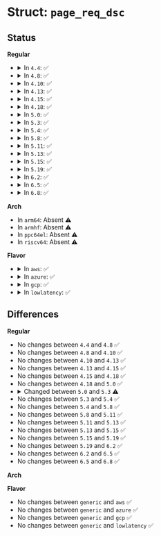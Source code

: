 # Struct: <code>page_req_dsc</code>

## Status
<b>Regular</b>
<ul>
<li>
<details>
<summary>In <code>4.4</code>: ✅</summary>

```c
struct page_req_dsc {
    u64 srr;
    u64 bof;
    u64 pasid_present;
    u64 lpig;
    u64 pasid;
    u64 bus;
    u64 private;
    u64 prg_index;
    u64 rd_req;
    u64 wr_req;
    u64 exe_req;
    u64 priv_req;
    u64 devfn;
    u64 addr;
};
```
</details>
</li>
<li>
<details>
<summary>In <code>4.8</code>: ✅</summary>

```c
struct page_req_dsc {
    u64 srr;
    u64 bof;
    u64 pasid_present;
    u64 lpig;
    u64 pasid;
    u64 bus;
    u64 private;
    u64 prg_index;
    u64 rd_req;
    u64 wr_req;
    u64 exe_req;
    u64 priv_req;
    u64 devfn;
    u64 addr;
};
```
</details>
</li>
<li>
<details>
<summary>In <code>4.10</code>: ✅</summary>

```c
struct page_req_dsc {
    u64 srr;
    u64 bof;
    u64 pasid_present;
    u64 lpig;
    u64 pasid;
    u64 bus;
    u64 private;
    u64 prg_index;
    u64 rd_req;
    u64 wr_req;
    u64 exe_req;
    u64 priv_req;
    u64 devfn;
    u64 addr;
};
```
</details>
</li>
<li>
<details>
<summary>In <code>4.13</code>: ✅</summary>

```c
struct page_req_dsc {
    u64 srr;
    u64 bof;
    u64 pasid_present;
    u64 lpig;
    u64 pasid;
    u64 bus;
    u64 private;
    u64 prg_index;
    u64 rd_req;
    u64 wr_req;
    u64 exe_req;
    u64 priv_req;
    u64 devfn;
    u64 addr;
};
```
</details>
</li>
<li>
<details>
<summary>In <code>4.15</code>: ✅</summary>

```c
struct page_req_dsc {
    u64 srr;
    u64 bof;
    u64 pasid_present;
    u64 lpig;
    u64 pasid;
    u64 bus;
    u64 private;
    u64 prg_index;
    u64 rd_req;
    u64 wr_req;
    u64 exe_req;
    u64 priv_req;
    u64 devfn;
    u64 addr;
};
```
</details>
</li>
<li>
<details>
<summary>In <code>4.18</code>: ✅</summary>

```c
struct page_req_dsc {
    u64 srr;
    u64 bof;
    u64 pasid_present;
    u64 lpig;
    u64 pasid;
    u64 bus;
    u64 private;
    u64 prg_index;
    u64 rd_req;
    u64 wr_req;
    u64 exe_req;
    u64 priv_req;
    u64 devfn;
    u64 addr;
};
```
</details>
</li>
<li>
<details>
<summary>In <code>5.0</code>: ✅</summary>

```c
struct page_req_dsc {
    u64 srr;
    u64 bof;
    u64 pasid_present;
    u64 lpig;
    u64 pasid;
    u64 bus;
    u64 private;
    u64 prg_index;
    u64 rd_req;
    u64 wr_req;
    u64 exe_req;
    u64 priv_req;
    u64 devfn;
    u64 addr;
};
```
</details>
</li>
<li>
<details>
<summary>In <code>5.3</code>: ✅</summary>

```c
struct page_req_dsc {
    u64 type;
    u64 pasid_present;
    u64 priv_data_present;
    u64 rsvd;
    u64 rid;
    u64 pasid;
    u64 exe_req;
    u64 pm_req;
    u64 rsvd2;
    u64 qw_0;
    u64 rd_req;
    u64 wr_req;
    u64 lpig;
    u64 prg_index;
    u64 addr;
    u64 qw_1;
    u64 priv_data[2];
};
```
</details>
</li>
<li>
<details>
<summary>In <code>5.4</code>: ✅</summary>

```c
struct page_req_dsc {
    u64 type;
    u64 pasid_present;
    u64 priv_data_present;
    u64 rsvd;
    u64 rid;
    u64 pasid;
    u64 exe_req;
    u64 pm_req;
    u64 rsvd2;
    u64 qw_0;
    u64 rd_req;
    u64 wr_req;
    u64 lpig;
    u64 prg_index;
    u64 addr;
    u64 qw_1;
    u64 priv_data[2];
};
```
</details>
</li>
<li>
<details>
<summary>In <code>5.8</code>: ✅</summary>

```c
struct page_req_dsc {
    u64 type;
    u64 pasid_present;
    u64 priv_data_present;
    u64 rsvd;
    u64 rid;
    u64 pasid;
    u64 exe_req;
    u64 pm_req;
    u64 rsvd2;
    u64 qw_0;
    u64 rd_req;
    u64 wr_req;
    u64 lpig;
    u64 prg_index;
    u64 addr;
    u64 qw_1;
    u64 priv_data[2];
};
```
</details>
</li>
<li>
<details>
<summary>In <code>5.11</code>: ✅</summary>

```c
struct page_req_dsc {
    u64 type;
    u64 pasid_present;
    u64 priv_data_present;
    u64 rsvd;
    u64 rid;
    u64 pasid;
    u64 exe_req;
    u64 pm_req;
    u64 rsvd2;
    u64 qw_0;
    u64 rd_req;
    u64 wr_req;
    u64 lpig;
    u64 prg_index;
    u64 addr;
    u64 qw_1;
    u64 priv_data[2];
};
```
</details>
</li>
<li>
<details>
<summary>In <code>5.13</code>: ✅</summary>

```c
struct page_req_dsc {
    u64 type;
    u64 pasid_present;
    u64 priv_data_present;
    u64 rsvd;
    u64 rid;
    u64 pasid;
    u64 exe_req;
    u64 pm_req;
    u64 rsvd2;
    u64 qw_0;
    u64 rd_req;
    u64 wr_req;
    u64 lpig;
    u64 prg_index;
    u64 addr;
    u64 qw_1;
    u64 priv_data[2];
};
```
</details>
</li>
<li>
<details>
<summary>In <code>5.15</code>: ✅</summary>

```c
struct page_req_dsc {
    u64 type;
    u64 pasid_present;
    u64 priv_data_present;
    u64 rsvd;
    u64 rid;
    u64 pasid;
    u64 exe_req;
    u64 pm_req;
    u64 rsvd2;
    u64 qw_0;
    u64 rd_req;
    u64 wr_req;
    u64 lpig;
    u64 prg_index;
    u64 addr;
    u64 qw_1;
    u64 priv_data[2];
};
```
</details>
</li>
<li>
<details>
<summary>In <code>5.19</code>: ✅</summary>

```c
struct page_req_dsc {
    u64 type;
    u64 pasid_present;
    u64 priv_data_present;
    u64 rsvd;
    u64 rid;
    u64 pasid;
    u64 exe_req;
    u64 pm_req;
    u64 rsvd2;
    u64 qw_0;
    u64 rd_req;
    u64 wr_req;
    u64 lpig;
    u64 prg_index;
    u64 addr;
    u64 qw_1;
    u64 priv_data[2];
};
```
</details>
</li>
<li>
<details>
<summary>In <code>6.2</code>: ✅</summary>

```c
struct page_req_dsc {
    u64 type;
    u64 pasid_present;
    u64 priv_data_present;
    u64 rsvd;
    u64 rid;
    u64 pasid;
    u64 exe_req;
    u64 pm_req;
    u64 rsvd2;
    u64 qw_0;
    u64 rd_req;
    u64 wr_req;
    u64 lpig;
    u64 prg_index;
    u64 addr;
    u64 qw_1;
    u64 priv_data[2];
};
```
</details>
</li>
<li>
<details>
<summary>In <code>6.5</code>: ✅</summary>

```c
struct page_req_dsc {
    u64 type;
    u64 pasid_present;
    u64 priv_data_present;
    u64 rsvd;
    u64 rid;
    u64 pasid;
    u64 exe_req;
    u64 pm_req;
    u64 rsvd2;
    u64 qw_0;
    u64 rd_req;
    u64 wr_req;
    u64 lpig;
    u64 prg_index;
    u64 addr;
    u64 qw_1;
    u64 priv_data[2];
};
```
</details>
</li>
<li>
<details>
<summary>In <code>6.8</code>: ✅</summary>

```c
struct page_req_dsc {
    u64 type;
    u64 pasid_present;
    u64 priv_data_present;
    u64 rsvd;
    u64 rid;
    u64 pasid;
    u64 exe_req;
    u64 pm_req;
    u64 rsvd2;
    u64 qw_0;
    u64 rd_req;
    u64 wr_req;
    u64 lpig;
    u64 prg_index;
    u64 addr;
    u64 qw_1;
    u64 priv_data[2];
};
```
</details>
</li>
</ul>
<b>Arch</b>
<ul>
<li>
In <code>arm64</code>: Absent ⚠️
</li>
<li>
In <code>armhf</code>: Absent ⚠️
</li>
<li>
In <code>ppc64el</code>: Absent ⚠️
</li>
<li>
In <code>riscv64</code>: Absent ⚠️
</li>
</ul>
<b>Flavor</b>
<ul>
<li>
<details>
<summary>In <code>aws</code>: ✅</summary>

```c
struct page_req_dsc {
    u64 type;
    u64 pasid_present;
    u64 priv_data_present;
    u64 rsvd;
    u64 rid;
    u64 pasid;
    u64 exe_req;
    u64 pm_req;
    u64 rsvd2;
    u64 qw_0;
    u64 rd_req;
    u64 wr_req;
    u64 lpig;
    u64 prg_index;
    u64 addr;
    u64 qw_1;
    u64 priv_data[2];
};
```
</details>
</li>
<li>
<details>
<summary>In <code>azure</code>: ✅</summary>

```c
struct page_req_dsc {
    u64 type;
    u64 pasid_present;
    u64 priv_data_present;
    u64 rsvd;
    u64 rid;
    u64 pasid;
    u64 exe_req;
    u64 pm_req;
    u64 rsvd2;
    u64 qw_0;
    u64 rd_req;
    u64 wr_req;
    u64 lpig;
    u64 prg_index;
    u64 addr;
    u64 qw_1;
    u64 priv_data[2];
};
```
</details>
</li>
<li>
<details>
<summary>In <code>gcp</code>: ✅</summary>

```c
struct page_req_dsc {
    u64 type;
    u64 pasid_present;
    u64 priv_data_present;
    u64 rsvd;
    u64 rid;
    u64 pasid;
    u64 exe_req;
    u64 pm_req;
    u64 rsvd2;
    u64 qw_0;
    u64 rd_req;
    u64 wr_req;
    u64 lpig;
    u64 prg_index;
    u64 addr;
    u64 qw_1;
    u64 priv_data[2];
};
```
</details>
</li>
<li>
<details>
<summary>In <code>lowlatency</code>: ✅</summary>

```c
struct page_req_dsc {
    u64 type;
    u64 pasid_present;
    u64 priv_data_present;
    u64 rsvd;
    u64 rid;
    u64 pasid;
    u64 exe_req;
    u64 pm_req;
    u64 rsvd2;
    u64 qw_0;
    u64 rd_req;
    u64 wr_req;
    u64 lpig;
    u64 prg_index;
    u64 addr;
    u64 qw_1;
    u64 priv_data[2];
};
```
</details>
</li>
</ul>

## Differences
<b>Regular</b>
<ul>
<li>
No changes between <code>4.4</code> and <code>4.8</code> ✅
</li>
<li>
No changes between <code>4.8</code> and <code>4.10</code> ✅
</li>
<li>
No changes between <code>4.10</code> and <code>4.13</code> ✅
</li>
<li>
No changes between <code>4.13</code> and <code>4.15</code> ✅
</li>
<li>
No changes between <code>4.15</code> and <code>4.18</code> ✅
</li>
<li>
No changes between <code>4.18</code> and <code>5.0</code> ✅
</li>
<li>
<details>
<summary>Changed between <code>5.0</code> and <code>5.3</code> ⚠️</summary>
<ul>
<li>
<b>Field added. </b>
<code>u64 type</code>
</li>
<li>
<b>Field added. </b>
<code>u64 priv_data_present</code>
</li>
<li>
<b>Field added. </b>
<code>u64 rsvd</code>
</li>
<li>
<b>Field added. </b>
<code>u64 rid</code>
</li>
<li>
<b>Field added. </b>
<code>u64 pm_req</code>
</li>
<li>
<b>Field added. </b>
<code>u64 rsvd2</code>
</li>
<li>
<b>Field added. </b>
<code>u64 qw_0</code>
</li>
<li>
<b>Field added. </b>
<code>u64 qw_1</code>
</li>
<li>
<b>Field added. </b>
<code>u64 priv_data[2]</code>
</li>
<li>
<b>Field removed. </b>
<code>u64 srr</code>
</li>
<li>
<b>Field removed. </b>
<code>u64 bof</code>
</li>
<li>
<b>Field removed. </b>
<code>u64 bus</code>
</li>
<li>
<b>Field removed. </b>
<code>u64 private</code>
</li>
<li>
<b>Field removed. </b>
<code>u64 priv_req</code>
</li>
<li>
<b>Field removed. </b>
<code>u64 devfn</code>
</li>
</ul>
</details>
</li>
<li>
No changes between <code>5.3</code> and <code>5.4</code> ✅
</li>
<li>
No changes between <code>5.4</code> and <code>5.8</code> ✅
</li>
<li>
No changes between <code>5.8</code> and <code>5.11</code> ✅
</li>
<li>
No changes between <code>5.11</code> and <code>5.13</code> ✅
</li>
<li>
No changes between <code>5.13</code> and <code>5.15</code> ✅
</li>
<li>
No changes between <code>5.15</code> and <code>5.19</code> ✅
</li>
<li>
No changes between <code>5.19</code> and <code>6.2</code> ✅
</li>
<li>
No changes between <code>6.2</code> and <code>6.5</code> ✅
</li>
<li>
No changes between <code>6.5</code> and <code>6.8</code> ✅
</li>
</ul>
<b>Arch</b>
<ul>
</ul>
<b>Flavor</b>
<ul>
<li>
No changes between <code>generic</code> and <code>aws</code> ✅
</li>
<li>
No changes between <code>generic</code> and <code>azure</code> ✅
</li>
<li>
No changes between <code>generic</code> and <code>gcp</code> ✅
</li>
<li>
No changes between <code>generic</code> and <code>lowlatency</code> ✅
</li>
</ul>
